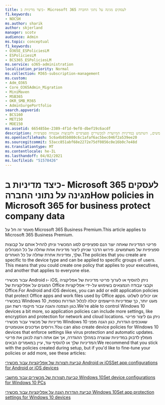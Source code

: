 ```yaml
---
title: כיצד מדיניות ב- Microsoft 365 לעסקים מגינה על נתוני החברה
f1.keywords:
- NOCSH
ms.author: sharik
author: skjerland
manager: scotv
audience: Admin
ms.topic: conceptual
f1_keywords:
- O365E_ESPoliciesLM
- ESPoliciesLM
- BCS365_ESPoliciesLM
ms.service: o365-administration
localization_priority: Normal
ms.collection: M365-subscription-management
ms.custom:
- Adm_O365
- Core_O365Admin_Migration
- MiniMaven
- MSB365
- OKR_SMB_M365
- AdminSurgePortfolio
search.appverid:
- BCS160
- MET150
- MOE150
ms.assetid: 665485be-2389-4f1d-9ef8-dbef19c6acdf
description: כדי להגן על נתוני החברה במכשירים האישיים של המשתמשים, השתמש במדיניות המיועדת למכשירים ספציפיים ולקבוצות אבטחה ספציפיות.
ms.openlocfilehash: 5c6a4b85b080c6c1afaf6ac5bec046f2a539ee20
ms.sourcegitcommit: 53acc851abf68e2272e75df0856c0e16b0c7e48d
ms.translationtype: MT
ms.contentlocale: he-IL
ms.lasthandoff: 04/02/2021
ms.locfileid: "51578426"
---
```

# <a name="how-policies-in-microsoft-365-for-business-protect-company-data"></a><span data-ttu-id="490e5-103">כיצד מדיניות ב- Microsoft 365 לעסקים מגינה על נתוני החברה</span><span class="sxs-lookup"><span data-stu-id="490e5-103">How policies in Microsoft 365 for business protect company data</span></span>

<span data-ttu-id="490e5-104">מאמר זה חל על Microsoft 365 Business Premium.</span><span class="sxs-lookup"><span data-stu-id="490e5-104">This article applies to Microsoft 365 Business Premium.</span></span>

<span data-ttu-id="490e5-p101">פריטי המדיניות שאתה יוצר הנם ספציפיים לסוג המכשיר וניתן להחיל אותם על קבוצות ספציפיות של משתמשים. פירוש הדבר שניתן ליצור מדיניות אחת שחלה על כל המנהלים שלך, ומדיניות אחרת שחלה על כל האחרים.</span><span class="sxs-lookup"><span data-stu-id="490e5-p101">The policies that you create are specific to the device type and can be applied to specific groups of users. This means that you could create one policy that applies to your executives, and another that applies to everyone else.</span></span>
  
<span data-ttu-id="490e5-107">עבור מכשירי Android ו- iOS, ניתן להוסיף או לערוך פריטי מדיניות של אפליקציה המגנים על אפליקציות של Office וקבצי עבודה הנמצאים בשימוש על-ידי אפליקציות Office.</span><span class="sxs-lookup"><span data-stu-id="490e5-107">For Android and iOS devices, you can add or edit application policies that protect Office apps and work files used by Office apps.</span></span> <span data-ttu-id="490e5-108">אנו יכולים לשלוט במכשירי Windows 10 מעט יותר, כך שמדיניות היישומים יכולה לכלול הגדרות נוספות, כגון הצפנה והגנה עבור מיקומי רשת וענן.</span><span class="sxs-lookup"><span data-stu-id="490e5-108">We're able to control Windows 10 devices a bit more, so application policies can include more settings, like encryption and protection for network and cloud locations.</span></span> <span data-ttu-id="490e5-109">ניתן גם ליצור פריטי מדיניות של מכשיר עבור מכשירי Windows 10 שאוכפים הגדרות, כגון הגנה מפני וירוסים ועדכונים אוטומטיים.</span><span class="sxs-lookup"><span data-stu-id="490e5-109">You can also create device policies for Windows 10 devices that enforce settings like virus protection and automatic updates.</span></span> <span data-ttu-id="490e5-110">מומלץ לדבוק במדיניות שנוצרה במהלך ההגדרה, אך אם אתה רוצה לכוונן את פריטי המדיניות שלך או להוסיף עוד, עיין במאמרים הבאים:</span><span class="sxs-lookup"><span data-stu-id="490e5-110">We recommend that you stick with the policies created during setup, but if you'd like to fine-tune your policies or add more, see these articles:</span></span>
  
[<span data-ttu-id="490e5-111">קביעת תצורות של אפליקציות עבור מכשירי Android או iOS</span><span class="sxs-lookup"><span data-stu-id="490e5-111">Set app configurations for Android or iOS devices</span></span>](app-protection-settings-for-android-and-ios.md)
  
[<span data-ttu-id="490e5-112">קביעת תצורות של מכשירים עבור מחשבי Windows 10</span><span class="sxs-lookup"><span data-stu-id="490e5-112">Set device configurations for Windows 10 PCs</span></span>](protection-settings-for-windows-10-pcs.md)
  
[<span data-ttu-id="490e5-113">קביעת הגדרות הגנה על אפליקציות עבור מכשירי Windows 10</span><span class="sxs-lookup"><span data-stu-id="490e5-113">Set app protection settings for Windows 10 devices</span></span>](protection-settings-for-windows-10-devices.md)
  

